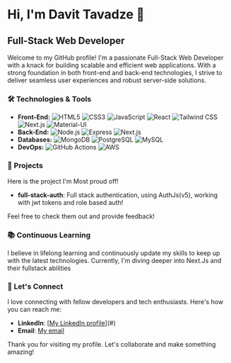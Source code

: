 # Hi, I'm Davit Tavadze 👋

## Full-Stack Web Developer

Welcome to my GitHub profile! I'm a passionate Full-Stack Web Developer with a knack for building scalable and efficient web applications. With a strong foundation in both front-end and back-end technologies, I strive to deliver seamless user experiences and robust server-side solutions.

### 🛠️ Technologies & Tools

- **Front-End:** ![HTML5](https://img.shields.io/badge/-HTML5-E34F26?style=flat&logo=html5&logoColor=white) ![CSS3](https://img.shields.io/badge/-CSS3-1572B6?style=flat&logo=css3&logoColor=white) ![JavaScript](https://img.shields.io/badge/-JavaScript-F7DF1E?style=flat&logo=javascript&logoColor=black) ![React](https://img.shields.io/badge/-React-61DAFB?style=flat&logo=react&logoColor=black)  ![Tailwind CSS](https://img.shields.io/badge/-Tailwind_CSS-38B2AC?style=flat&logo=tailwind-css&logoColor=white) ![Next.js](https://img.shields.io/badge/-Next.js-000000?style=flat&logo=next.js&logoColor=white) ![Material-UI](https://img.shields.io/badge/-MUI-007FFF?style=flat&logo=mui&logoColor=white)
- **Back-End:** ![Node.js](https://img.shields.io/badge/-Node.js-339933?style=flat&logo=nodedotjs&logoColor=white) ![Express](https://img.shields.io/badge/-Express-000000?style=flat&logo=express&logoColor=white) ![Next.js](https://img.shields.io/badge/-Next.js-000000?style=flat&logo=next.js&logoColor=white)
- **Databases:** ![MongoDB](https://img.shields.io/badge/-MongoDB-47A248?style=flat&logo=mongodb&logoColor=white) ![PostgreSQL](https://img.shields.io/badge/-PostgreSQL-4169E1?style=flat&logo=postgresql&logoColor=white) ![MySQL](https://img.shields.io/badge/-MySQL-4479A1?style=flat&logo=mysql&logoColor=white)
- **DevOps:** ![GitHub Actions](https://img.shields.io/badge/-GitHub_Actions-2088FF?style=flat&logo=githubactions&logoColor=white) ![AWS](https://img.shields.io/badge/-AWS-232F3E?style=flat&logo=amazonaws&logoColor=white)

### 💼 Projects

Here is the project I'm Most proud off!

- **full-stack-auth**: Full stack authentication, using AuthJs(v5), working with jwt tokens and role based auth!

Feel free to check them out and provide feedback!

### 📚 Continuous Learning

I believe in lifelong learning and continuously update my skills to keep up with the latest technologies. Currently, I'm diving deeper into Next.Js and their fullstack abilities

### 🤝 Let's Connect

I love connecting with fellow developers and tech enthusiasts. Here's how you can reach me:

- **LinkedIn**: [[My LinkedIn profile](https://www.linkedin.com/in/davit-tavadze/)](#)
- **Email**: [My email](mailto:davit.tavadzee@gmail.com)

Thank you for visiting my profile. Let's collaborate and make something amazing!

